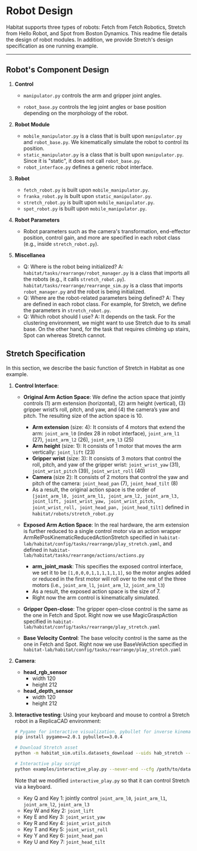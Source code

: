Robot Design
==============================

Habitat supports three types of robots: Fetch from Fetch Robotics, Stretch from Hello Robot, and Spot from Boston Dynamics. This readme file details the design of robot modules. In addition, we provide Stretch's design specification as one running example.

---

## Robot's Component Design

1. **Control**
    - `manipulator.py` controls the arm and gripper joint angles.

    - `robot_base.py` controls the leg joint angles or base position depending on the morphology of the robot.

1. **Robot Module**
    - `mobile_manipulator.py` is a class that is built upon `manipulator.py` and `robot_base.py`. We kinematically simulate the robot to control its position.
    - `static_manipulator.py` is a class that is built upon `manipulator.py`. Since it is "static", it does not call `robot_base.py`.
    - `robot_interface.py` defines a generic robot interface.

1. **Robot**
    - `fetch_robot.py` is built upon `mobile_manipulator.py`.
    - `franka_robot.py` is built upon `static_manipulator.py`.
    - `stretch_robot.py` is built upon `mobile_manipulator.py`.
    - `spot_robot.py` is built upon `mobile_manipulator.py`.

1. **Robot Parameters**
    - Robot parameters such as the camera's transformation, end-effector position, control gain, and more are specified in each robot class (e.g., inside `stretch_robot.py`).

1. **Miscellanea**
    - Q: Where is the robot being initialized? A: `habitat/tasks/rearrange/robot_manager.py` is a class that imports all the robots (e.g., it calls `stretch_robot.py`). `habitat/tasks/rearrange/rearrange_sim.py` is a class that imports `robot_manager.py` and the robot is being initialized.
    - Q: Where are the robot-related parameters being defined? A: They are defined in each robot class. For example, for Stretch, we define the parameters in `stretch_robot.py`.
    - Q: Which robot should I use? A: It depends on the task. For the clustering environment, we might want to use Stretch due to its small base. On the other hand, for the task that requires climbing up stairs, Spot can whereas Stretch cannot.

## Stretch Specification

In this section, we describe the basic function of Stretch in Habitat as one example.

1. **Control Interface**:
    - **Original Arm Action Space**: We define the action space that jointly controls (1) arm extension (horizontal), (2) arm height (vertical), (3) gripper wrist’s roll, pitch, and yaw, and (4) the camera’s yaw and pitch. The resulting size of the action space is 10.
        - **Arm extension** (size: 4): It consists of 4 motors that extend the arm: `joint_arm_l0` (index 28 in robot interface), `joint_arm_l1` (27), `joint_arm_l2` (26), `joint_arm_l3` (25)
        - **Arm height** (size: 1): It consists of 1 motor that moves the arm vertically: `joint_lift` (23)
        - **Gripper wrist** (size: 3): It consists of 3 motors that control the roll, pitch, and yaw of the gripper wrist: `joint_wrist_yaw` (31),  `joint_wrist_pitch` (39),  `joint_wrist_roll` (40)
        - **Camera** (size 2): It consists of 2 motors that control the yaw and pitch of the camera: `joint_head_pan` (7), `joint_head_tilt` (8)
        - As a result, the original action space is the order of `[joint_arm_l0, joint_arm_l1, joint_arm_l2, joint_arm_l3, joint_lift, joint_wrist_yaw, joint_wrist_pitch, joint_wrist_roll, joint_head_pan, joint_head_tilt]` defined in `habitat/robots/stretch_robot.py`

    - **Exposed Arm Action Space**: In the real hardware, the arm extension is further reduced to a single control motor via an action wrapper ArmRelPosKinematicReducedActionStretch specified in `habitat-lab/habitat/config/tasks/rearrange/play_stretch.yaml`, and defined in `habitat-lab/habitat/tasks/rearrange/actions/actions.py`
        - **arm_joint_mask**: This specifies the exposed control interface, we set it to be `[1,0,0,0,1,1,1,1,1,1]`, so the motor angles added or reduced in the first motor will roll over to the rest of the three motors (i.e., `joint_arm_l1`, `joint_arm_l2`, `joint_arm_l3`)
        - As a result, the exposed action space is the size of 7.
        - Right now the arm control is kinematically simulated.

    - **Gripper Open-close**: The gripper open-close control is the same as the one in Fetch and Spot. Right now we use MagicGraspAction specified in `habitat-lab/habitat/config/tasks/rearrange/play_stretch.yaml`

    - **Base Velocity Control**: The base velocity control is the same as the one in Fetch and Spot. Right now we use BaseVelAction specified in `habitat-lab/habitat/config/tasks/rearrange/play_stretch.yaml`

1. **Camera**:
    - **head_rgb_sensor**
        - width 120
        - height 212
    - **head_depth_sensor**
        - width 120
        - height 212

1. **Interactive testing**: Using your keyboard and mouse to control a Stretch robot in a ReplicaCAD environment:
    ```bash
    # Pygame for interactive visualization, pybullet for inverse kinematics
    pip install pygame==2.0.1 pybullet==3.0.4

    # Download Stretch asset
    python -m habitat_sim.utils.datasets_download --uids hab_stretch --data-path /path/to/data/

    # Interactive play script
    python examples/interactive_play.py --never-end --cfg /path/to/data/play_stretch.yaml
    ```

    Note that we modified `interactive_play.py` so that it can control Stretch via a keyboard.
    - Key Q and Key 1: jointly control `joint_arm_l0`, `joint_arm_l1`, `joint_arm_l2`, `joint_arm_l3`
    - Key W and Key 2: `joint_lift`
    - Key E and Key 3: `joint_wrist_yaw`
    - Key R and Key 4: `joint_wrist_pitch`
    - Key T and Key 5: `joint_wrist_roll`
    - Key Y and Key 6: `joint_head_pan`
    - Key U and Key 7: `joint_head_tilt`
